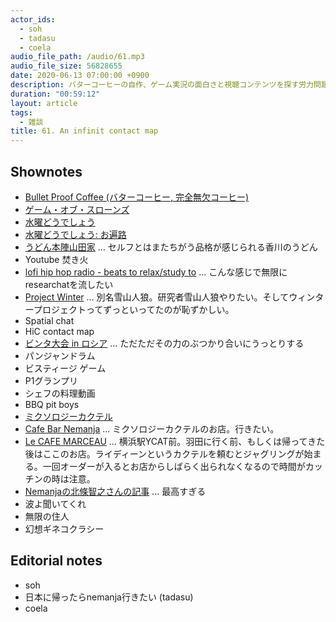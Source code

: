 ```yaml
---
actor_ids:
  - soh
  - tadasu
  - coela
audio_file_path: /audio/61.mp3
audio_file_size: 56828655
date: 2020-06-13 07:00:00 +0900
description: バターコーヒーの自作、ゲーム実況の面白さと視聴コンテンツを探す労力問題、おすすめのYoutubeやアニメについて話しました。
duration: "00:59:12"
layout: article
tags:
  - 雑談
title: 61. An infinit contact map
---
```


## Shownotes
- [Bullet Proof Coffee (バターコーヒー, 完全無欠コーヒー)](https://easyketolifestyle.com/what-is-bulletproof-coffee/)
- [ゲーム・オブ・スローンズ](https://www.amazon.co.jp/dp/B017SIIRKQ/?tag=researchatf04-22)
- [水曜どうでしょう](https://www.htb.co.jp/suidou/)
- [水曜どうでしょう: お遍路](https://www.amazon.co.jp/dp/B01MZ1DCPD/?tag=researchatf04-22)
- [うどん本陣山田家](https://yamada-ya.com/) ... セルフとはまたちがう品格が感じられる香川のうどん
- Youtube 焚き火
- [lofi hip hop radio - beats to relax/study to](https://www.youtube.com/watch?v=5qap5aO4i9A) ... こんな感じで無限にresearchatを流したい
- [Project Winter](https://store.steampowered.com/app/774861/Project_Winter/?l=japanese) ... 別名雪山人狼。研究者雪山人狼やりたい。そしてウィンタープロジェクトってずっといってたのが恥ずかしい。
- Spatial chat
- HiC contact map
- [ビンタ大会 in ロシア](https://www.youtube.com/watch?v=G5DhR1G6BJI&feature=youtu.be&t=1019) ... ただただその力のぶつかり合いにうっとりする
- パンジャンドラム
- ビスティージ ゲーム
- P1グランプリ
- シェフの料理動画
- BBQ pit boys
- [ミクソロジーカクテル](https://kinarino.jp/cat4-%E3%82%B0%E3%83%AB%E3%83%A1/31267-%E3%83%95%E3%83%AC%E3%83%83%E3%82%B7%E3%83%A5%E7%B4%A0%E6%9D%90%E3%82%92%E5%91%B3%E3%82%8F%E3%81%86%E4%B8%80%E6%9D%AF%E3%80%82%E4%B8%96%E7%95%8C%E7%9A%84%E3%81%AB%E3%83%96%E3%83%BC%E3%83%A0%E3%82%92%E5%91%BC%E3%82%93%E3%81%A7%E3%81%84%E3%82%8B%E3%80%8C%E3%83%9F%E3%82%AF%E3%82%BD%E3%83%AD%E3%82%B8%E3%83%BC%E3%82%AB%E3%82%AF%E3%83%86%E3%83%AB%E3%80%8D%E3%81%A3%E3%81%A6%EF%BC%9F)
- [Cafe Bar Nemanja](https://www.bar-nemanja.com/) ... ミクソロジーカクテルのお店。行きたい。
- [Le CAFE MARCEAU](https://tabelog.com/kanagawa/A1401/A140101/14001379/) ... 横浜駅YCAT前。羽田に行く前、もしくは帰ってきた後はここのお店。ライディーンというカクテルを頼むとジャグリングが始まる。一回オーダーが入るとお店からしばらく出られなくなるので時間がカッチンの時は注意。
- [Nemanjaの北條智之さんの記事](https://www.hitosara-shikouhin.jp/onedish/onedish19.html) ... 最高すぎる
- 波よ聞いてくれ
- 無限の住人
- 幻想ギネコクラシー

## Editorial notes
- soh
- 日本に帰ったらnemanja行きたい (tadasu)
- coela

